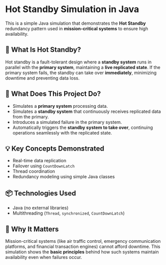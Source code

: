 # Hot Standby Simulation in Java

This is a simple Java simulation that demonstrates the **Hot Standby** redundancy pattern used in **mission-critical systems** to ensure high availability.

## 🧠 What Is Hot Standby?

Hot standby is a fault-tolerant design where a **standby system** runs in parallel with the **primary system**, maintaining a **live replicated state**. If the primary system fails, the standby can take over **immediately**, minimizing downtime and preventing data loss.

## 🚀 What Does This Project Do?

- Simulates a **primary system** processing data.
- Simulates a **standby system** that continuously receives replicated data from the primary.
- Introduces a simulated failure in the primary system.
- Automatically triggers the **standby system to take over**, continuing operations seamlessly with the replicated state.

## 💡 Key Concepts Demonstrated

- Real-time data replication
- Failover using `CountDownLatch`
- Thread coordination
- Redundancy modeling using simple Java classes

## 📦 Technologies Used

- Java (no external libraries)
- Multithreading (`Thread`, `synchronized`, `CountDownLatch`)

## 📍 Why It Matters

Mission-critical systems (like air traffic control, emergency communication platforms, and financial transaction engines) cannot afford downtime. This simulation shows the **basic principles** behind how such systems maintain availability even when failures occur.

